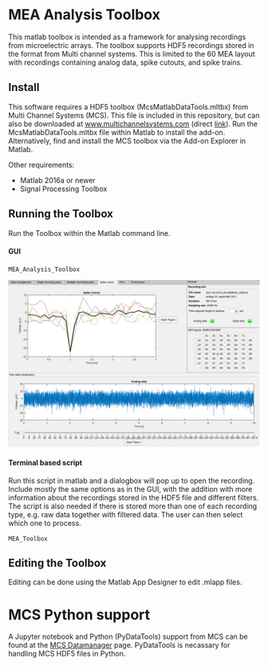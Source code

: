 # MEA Analysis Toolbox
This matlab toolbox is intended as a framework for analysing recordings from microelectric arrays. The toolbox supports HDF5 recordings stored in the format from Multi channel systems. This is limited to the 60 MEA layout with recordings containing analog data, spike cutouts, and spike trains.

## Install
This software requires a HDF5 toolbox (McsMatlabDataTools.mltbx) from Multi Channel Systems (MCS). This file is included in this repository, but can also be downloaded at www.multichannelsystems.com (direct [link](https://www.multichannelsystems.com/products/multi-channel-suite#downloads)). Run the McsMatlabDataTools.mltbx file within Matlab to install the add-on. Alternatively, find and install the MCS toolbox via the Add-on Explorer in Matlab.

Other requirements:
* Matlab 2016a or newer
* Signal Processing Toolbox

## Running the Toolbox
Run the Toolbox within the Matlab command line.
    
#### GUI
    MEA_Analysis_Toolbox

![alt text](https://github.com/thentnucyborg/MEA_toolbox/blob/master/img/toolbox_v2.png "MEA Tooolbox")

#### Terminal based script
Run this script in matlab and a dialogbox will pop up to open the recording. Include mostly the same options as in the GUI, with the addition with more information about the recordings stored in the HDF5 file and different filters. The script is also needed if there is stored more than one of each recording type, e.g. raw data together with filtered data. The user can then select which one to process.

    MEA_Toolbox

## Editing the Toolbox
Editing can be done using the Matlab App Designer to edit .mlapp files.

# MCS Python support
A Jupyter notebook and Python (PyDataTools) support from MCS can be found at the [MCS Datamanager](https://www.multichannelsystems.com/software/multi-channel-datamanager) page. PyDataTools is necassary for handling MCS HDF5 files in Python.
